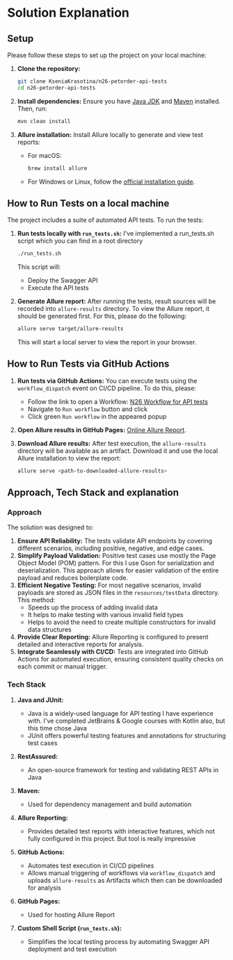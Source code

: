 # Solution Explanation

## Setup

Please follow these steps to set up the project on your local machine:

1. **Clone the repository:**
   ```bash
   git clone KseniaKrasotina/n26-petorder-api-tests
   cd n26-petorder-api-tests
   ```

2. **Install dependencies:**
   Ensure you have [Java JDK](https://www.oracle.com/java/technologies/javase-downloads.html) and [Maven](https://maven.apache.org/) installed. Then, run:
   ```bash
   mvn clean install
   ```

3. **Allure installation:**
   Install Allure locally to generate and view test reports:
    - For macOS:
      ```bash
      brew install allure
      ```
    - For Windows or Linux, follow the [official installation guide](https://docs.qameta.io/allure/#_installing_a_commandline).

## How to Run Tests on a local machine

The project includes a suite of automated API tests. To run the tests:

1. **Run tests locally with `run_tests.sh`:**
   I've implemented a run_tests.sh script which you can find in a root directory
   ```bash
   ./run_tests.sh
   ```
   This script will:
    - Deploy the Swagger API
    - Execute the API tests


2. **Generate Allure report:**
   After running the tests, result sources will be recorded into `allure-results` directory. 
To view the Allure report, it should be generated first. For this, please do the following:
   ```bash
   allure serve target/allure-results
   ```
   This will start a local server to view the report in your browser.


## How to Run Tests via GitHub Actions
1. **Run tests via GitHub Actions:**
   You can execute tests using the `workflow_dispatch` event on CI/CD pipeline. To do this, please:
   - Follow the link to open a Workflow: [N26 Workflow for API tests](https://github.com/KseniaKrasotina/n26-petorder-api-tests/actions/workflows/tests-gh-pages.yml)
   - Navigate to `Run workflow` button and click
   - Click green `Run workflow` in the appeared popup

2. **Open Allure results in GitHub Pages:** [Online Allure Report](https://kseniakrasotina.github.io/n26-petorder-api-tests/).
3. **Download Allure results:**
   After test execution, the `allure-results` directory will be available as an artifact. Download it and use the local Allure installation to view the report:
   ```bash
   allure serve <path-to-downloaded-allure-results>
   ```

## Approach, Tech Stack and explanation

### Approach

The solution was designed to:

1. **Ensure API Reliability:** The tests validate API endpoints by covering different scenarios, including positive, negative, and edge cases.
2. **Simplify Payload Validation:** Positive test cases use mostly the Page Object Model (POM) pattern. For this I use Gson for serialization and deserialization. This approach allows for easier validation of the entire payload and reduces boilerplate code.
3. **Efficient Negative Testing:** For most negative scenarios, invalid payloads are stored as JSON files in the `resources/testData` directory. This method:
    - Speeds up the process of adding invalid data
    - It helps to make testing with various invalid field types
    - Helps to avoid the need to create multiple constructors for invalid data structures
4. **Provide Clear Reporting:** Allure Reporting is configured to present detailed and interactive reports for analysis.
5. **Integrate Seamlessly with CI/CD:** Tests are integrated into GitHub Actions for automated execution, ensuring consistent quality checks on each commit or manual trigger.

### Tech Stack

1. **Java and JUnit:**
    - Java is a widely-used language for API testing I have experience with. I've completed JetBrains & Google courses with Kotlin also, but this time chose Java 
    - JUnit offers powerful testing features and annotations for structuring test cases

2. **RestAssured:**
    - An open-source framework for testing and validating REST APIs in Java

3. **Maven:**
    - Used for dependency management and build automation

4. **Allure Reporting:**
    - Provides detailed test reports with interactive features, which not fully configured in this project. But tool is really impressive

5. **GitHub Actions:**
    - Automates test execution in CI/CD pipelines
    - Allows manual triggering of workflows via `workflow_dispatch` and uploads `allure-results` as Artifacts which then can be downloaded for analysis

6. **GitHub Pages:**
   - Used for hosting Allure Report

7. **Custom Shell Script (`run_tests.sh`):**
    - Simplifies the local testing process by automating Swagger API deployment and test execution
